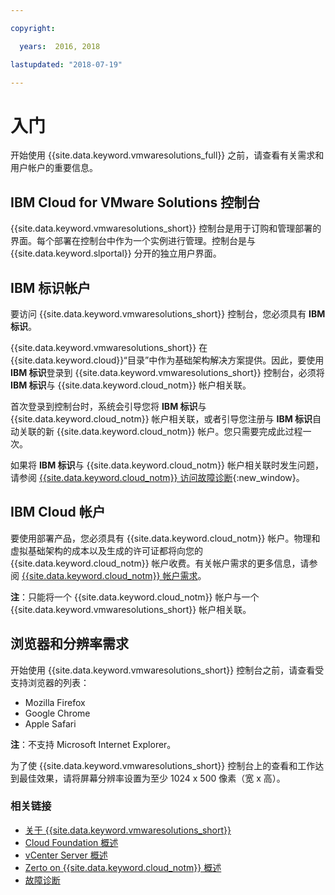 ```yaml
---

copyright:

  years:  2016, 2018

lastupdated: "2018-07-19"

---
```


# 入门

开始使用 {{site.data.keyword.vmwaresolutions_full}} 之前，请查看有关需求和用户帐户的重要信息。

## IBM Cloud for VMware Solutions 控制台

{{site.data.keyword.vmwaresolutions_short}} 控制台是用于订购和管理部署的界面。每个部署在控制台中作为一个实例进行管理。控制台是与 {{site.data.keyword.slportal}} 分开的独立用户界面。

## IBM 标识帐户

要访问 {{site.data.keyword.vmwaresolutions_short}} 控制台，您必须具有 **IBM 标识**。

{{site.data.keyword.vmwaresolutions_short}} 在 {{site.data.keyword.cloud}}“目录”中作为基础架构解决方案提供。因此，要使用 **IBM 标识**登录到 {{site.data.keyword.vmwaresolutions_short}} 控制台，必须将 **IBM 标识**与 {{site.data.keyword.cloud_notm}} 帐户相关联。

首次登录到控制台时，系统会引导您将 **IBM 标识**与 {{site.data.keyword.cloud_notm}} 帐户相关联，或者引导您注册与 **IBM 标识**自动关联的新 {{site.data.keyword.cloud_notm}} 帐户。您只需要完成此过程一次。

如果将 **IBM 标识**与 {{site.data.keyword.cloud_notm}} 帐户相关联时发生问题，请参阅 [{{site.data.keyword.cloud_notm}} 访问故障诊断](https://console.bluemix.net/docs/troubleshoot/ts_accessing.html){:new_window}。

## IBM Cloud 帐户

要使用部署产品，您必须具有 {{site.data.keyword.cloud_notm}} 帐户。物理和虚拟基础架构的成本以及生成的许可证都将向您的 {{site.data.keyword.cloud_notm}} 帐户收费。有关帐户需求的更多信息，请参阅 [{{site.data.keyword.cloud_notm}} 帐户需求](slaccountrequirement.html)。

**注**：只能将一个 {{site.data.keyword.cloud_notm}} 帐户与一个 {{site.data.keyword.vmwaresolutions_short}} 帐户相关联。

## 浏览器和分辨率需求

开始使用 {{site.data.keyword.vmwaresolutions_short}} 控制台之前，请查看受支持浏览器的列表：
*  Mozilla Firefox
*  Google Chrome
*  Apple Safari

**注**：不支持 Microsoft Internet Explorer。

为了使 {{site.data.keyword.vmwaresolutions_short}} 控制台上的查看和工作达到最佳效果，请将屏幕分辨率设置为至少 1024 x 500 像素（宽 x 高）。

### 相关链接

* [关于 {{site.data.keyword.vmwaresolutions_short}}](vmonic/prod_overview.html)
* [Cloud Foundation 概述](../sddc/sd_cloudfoundationoverview.html)
* [vCenter Server 概述](../vcenter/vc_vcenterserveroverview.html)
* [Zerto on {{site.data.keyword.cloud_notm}} 概述](../services/addingzertodr.html)
* [故障诊断](troubleshooting.html)
